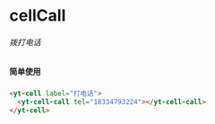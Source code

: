 # cellCall
###### 拨打电话
###
#### 简单使用
###
```html
<yt-cell label="打电话">
  <yt-cell-call tel="18334793224"></yt-cell-call>
</yt-cell>
```
